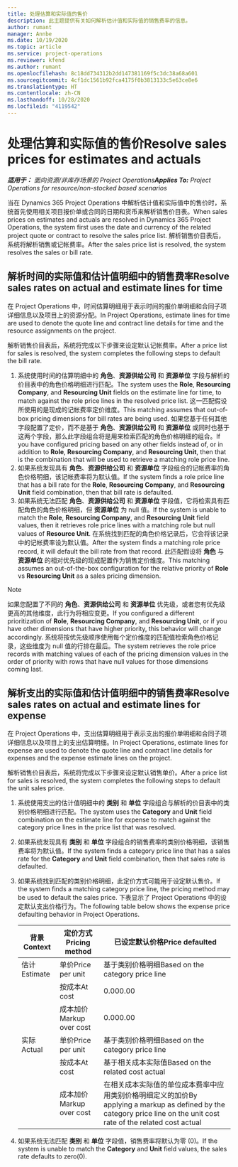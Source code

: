 ```yaml
---
title: 处理估算和实际值的售价
description: 此主题提供有关如何解析估计值和实际值的销售费率的信息。
author: rumant
manager: Annbe
ms.date: 10/19/2020
ms.topic: article
ms.service: project-operations
ms.reviewer: kfend
ms.author: rumant
ms.openlocfilehash: 8c18dd734312b2dd147381169f5c3dc38a68a601
ms.sourcegitcommit: 4cf1dc1561b92fca4175f0b3813133c5e63ce8e6
ms.translationtype: HT
ms.contentlocale: zh-CN
ms.lasthandoff: 10/28/2020
ms.locfileid: "4119542"
---
```

# <a name="resolve-sales-prices-for-estimates-and-actuals"></a><span data-ttu-id="21236-103">处理估算和实际值的售价</span><span class="sxs-lookup"><span data-stu-id="21236-103">Resolve sales prices for estimates and actuals</span></span>

<span data-ttu-id="21236-104">_**适用于：** 面向资源/非库存场景的 Project Operations_</span><span class="sxs-lookup"><span data-stu-id="21236-104">_**Applies To:** Project Operations for resource/non-stocked based scenarios_</span></span>

<span data-ttu-id="21236-105">当在 Dynamics 365 Project Operations 中解析估计值和实际值中的售价时，系统首先使用相关项目报价单或合同的日期和货币来解析销售价目表。</span><span class="sxs-lookup"><span data-stu-id="21236-105">When sales prices on estimates and actuals are resolved in Dynamics 365 Project Operations, the system first uses the date and currency of the related project quote or contract to resolve the sales price list.</span></span> <span data-ttu-id="21236-106">解析销售价目表后，系统将解析销售或记帐费率。</span><span class="sxs-lookup"><span data-stu-id="21236-106">After the sales price list is resolved, the system resolves the sales or bill rate.</span></span>

## <a name="resolve-sales-rates-on-actual-and-estimate-lines-for-time"></a><span data-ttu-id="21236-107">解析时间的实际值和估计值明细中的销售费率</span><span class="sxs-lookup"><span data-stu-id="21236-107">Resolve sales rates on actual and estimate lines for time</span></span>

<span data-ttu-id="21236-108">在 Project Operations 中，时间估算明细用于表示时间的报价单明细和合同子项详细信息以及项目上的资源分配。</span><span class="sxs-lookup"><span data-stu-id="21236-108">In Project Operations, estimate lines for time are used to denote the quote line and contract line details for time and the resource assignments on the project.</span></span>

<span data-ttu-id="21236-109">解析销售价目表后，系统将完成以下步骤来设定默认记帐费率。</span><span class="sxs-lookup"><span data-stu-id="21236-109">After a price list for sales is resolved, the system completes the following steps to default the bill rate.</span></span>

1. <span data-ttu-id="21236-110">系统使用时间的估算明细中的 **角色**、**资源供给公司** 和 **资源单位** 字段与解析的价目表中的角色价格明细进行匹配。</span><span class="sxs-lookup"><span data-stu-id="21236-110">The system uses the **Role**, **Resourcing Company**, and **Resourcing Unit** fields on the estimate line for time, to match against the role price lines in the resolved price list.</span></span> <span data-ttu-id="21236-111">这一匹配假设所使用的是现成的记帐费率定价维度。</span><span class="sxs-lookup"><span data-stu-id="21236-111">This matching assumes that out-of-box pricing dimensions for bill rates are being used.</span></span> <span data-ttu-id="21236-112">如果您基于任何其他字段配置了定价，而不是基于 **角色**、**资源供给公司** 和 **资源单位** 或同时也基于这两个字段，那么此字段组合将是用来检索匹配的角色价格明细的组合。</span><span class="sxs-lookup"><span data-stu-id="21236-112">If you have configured pricing based on any other fields instead of, or in addition to **Role**, **Resourcing Company**, and **Resourcing Unit**, then that is the combination that will be used to retrieve a matching role price line.</span></span>
2. <span data-ttu-id="21236-113">如果系统发现具有 **角色**、**资源供给公司** 和 **资源单位** 字段组合的记帐费率的角色价格明细，该记帐费率将为默认值。</span><span class="sxs-lookup"><span data-stu-id="21236-113">If the system finds a role price line that has a bill rate for the **Role**, **Resourcing Company**, and **Resourcing Unit** field combination, then that bill rate is defaulted.</span></span>
3. <span data-ttu-id="21236-114">如果系统无法匹配 **角色**、**资源供给公司** 和 **资源单位** 字段值，它将检索具有匹配角色的角色价格明细，但 **资源单位** 为 null 值。</span><span class="sxs-lookup"><span data-stu-id="21236-114">If the system is unable to match the **Role**, **Resourcing Company**, and **Resourcing Unit** field values, then it retrieves role price lines with a matching role but null values of **Resource Unit**.</span></span> <span data-ttu-id="21236-115">在系统找到匹配的角色价格记录后，它会将该记录中的记帐费率设为默认值。</span><span class="sxs-lookup"><span data-stu-id="21236-115">After the system finds a matching role price record, it will default the bill rate from that record.</span></span> <span data-ttu-id="21236-116">此匹配假设将 **角色** 与 **资源单位** 的相对优先级的现成配置作为销售定价维度。</span><span class="sxs-lookup"><span data-stu-id="21236-116">This matching assumes an out-of-the-box configuration for the relative priority of **Role** vs **Resourcing Unit** as a sales pricing dimension.</span></span>

> [!NOTE]
> <span data-ttu-id="21236-117">如果您配置了不同的 **角色**、**资源供给公司** 和 **资源单位** 优先级，或者您有优先级更高的其他维度，此行为将相应变更。</span><span class="sxs-lookup"><span data-stu-id="21236-117">If you configured a different prioritization of **Role**, **Resourcing Company**, and **Resourcing Unit**, or if you have other dimensions that have higher priority, this behavior will change accordingly.</span></span> <span data-ttu-id="21236-118">系统将按优先级顺序使用每个定价维度的匹配值检索角色价格记录，这些维度为 null 值的行排在最后。</span><span class="sxs-lookup"><span data-stu-id="21236-118">The system retrieves the role price records with matching values of each of the pricing dimension values in the order of priority with rows that have null values for those dimensions coming last.</span></span>

## <a name="resolve-sales-rates-on-actual-and-estimate-lines-for-expense"></a><span data-ttu-id="21236-119">解析支出的实际值和估计值明细中的销售费率</span><span class="sxs-lookup"><span data-stu-id="21236-119">Resolve sales rates on actual and estimate lines for expense</span></span>

<span data-ttu-id="21236-120">在 Project Operations 中，支出估算明细用于表示支出的报价单明细和合同子项详细信息以及项目上的支出估算明细。</span><span class="sxs-lookup"><span data-stu-id="21236-120">In Project Operations, estimate lines for expense are used to denote the quote line and contract line details for expenses and the expense estimate lines on the project.</span></span>

<span data-ttu-id="21236-121">解析销售价目表后，系统将完成以下步骤来设定默认销售单价。</span><span class="sxs-lookup"><span data-stu-id="21236-121">After a price list for sales is resolved, the system completes the following steps to default the unit sales price.</span></span>

1. <span data-ttu-id="21236-122">系统使用支出的估计值明细中的 **类别** 和 **单位** 字段组合与解析的价目表中的类别价格明细进行匹配。</span><span class="sxs-lookup"><span data-stu-id="21236-122">The system uses the **Category** and **Unit** field combination on the estimate line for expense to match against the category price lines in the price list that was resolved.</span></span>
2. <span data-ttu-id="21236-123">如果系统发现具有 **类别** 和 **单位** 字段组合的销售费率的类别价格明细，该销售费率将为默认值。</span><span class="sxs-lookup"><span data-stu-id="21236-123">If the system finds a category price line that has a sales rate for the **Category** and **Unit** field combination, then that sales rate is defaulted.</span></span>
3. <span data-ttu-id="21236-124">如果系统找到匹配的类别价格明细，此定价方式可能用于设定默认售价。</span><span class="sxs-lookup"><span data-stu-id="21236-124">If the system finds a matching category price line, the pricing method may be used to default the sales price.</span></span> <span data-ttu-id="21236-125">下表显示了 Project Operations 中的设定默认支出价格行为。</span><span class="sxs-lookup"><span data-stu-id="21236-125">The following table below shows the expense price defaulting behavior in Project Operations.</span></span>

    | <span data-ttu-id="21236-126">背景</span><span class="sxs-lookup"><span data-stu-id="21236-126">Context</span></span> | <span data-ttu-id="21236-127">定价方式</span><span class="sxs-lookup"><span data-stu-id="21236-127">Pricing method</span></span> | <span data-ttu-id="21236-128">已设定默认价格</span><span class="sxs-lookup"><span data-stu-id="21236-128">Price defaulted</span></span> |
    | --- | --- | --- |
    | <span data-ttu-id="21236-129">估计</span><span class="sxs-lookup"><span data-stu-id="21236-129">Estimate</span></span> | <span data-ttu-id="21236-130">单价</span><span class="sxs-lookup"><span data-stu-id="21236-130">Price per unit</span></span> | <span data-ttu-id="21236-131">基于类别价格明细</span><span class="sxs-lookup"><span data-stu-id="21236-131">Based on the category price line</span></span> |
    | &nbsp; | <span data-ttu-id="21236-132">按成本</span><span class="sxs-lookup"><span data-stu-id="21236-132">At cost</span></span> | <span data-ttu-id="21236-133">0.00</span><span class="sxs-lookup"><span data-stu-id="21236-133">0.00</span></span> |
    | &nbsp; | <span data-ttu-id="21236-134">成本加价</span><span class="sxs-lookup"><span data-stu-id="21236-134">Markup over cost</span></span> | <span data-ttu-id="21236-135">0.00</span><span class="sxs-lookup"><span data-stu-id="21236-135">0.00</span></span> |
    | <span data-ttu-id="21236-136">实际</span><span class="sxs-lookup"><span data-stu-id="21236-136">Actual</span></span> | <span data-ttu-id="21236-137">单价</span><span class="sxs-lookup"><span data-stu-id="21236-137">Price per unit</span></span> | <span data-ttu-id="21236-138">基于类别价格明细</span><span class="sxs-lookup"><span data-stu-id="21236-138">Based on the category price line</span></span> |
    | &nbsp; | <span data-ttu-id="21236-139">按成本</span><span class="sxs-lookup"><span data-stu-id="21236-139">At cost</span></span> | <span data-ttu-id="21236-140">基于相关成本实际值</span><span class="sxs-lookup"><span data-stu-id="21236-140">Based on the related cost actual</span></span> |
    | &nbsp; | <span data-ttu-id="21236-141">成本加价</span><span class="sxs-lookup"><span data-stu-id="21236-141">Markup over cost</span></span> | <span data-ttu-id="21236-142">在相关成本实际值的单位成本费率中应用类别价格明细定义的加价</span><span class="sxs-lookup"><span data-stu-id="21236-142">By applying a markup as defined by the category price line on the unit cost rate of the related cost actual</span></span> |

4. <span data-ttu-id="21236-143">如果系统无法匹配 **类别** 和 **单位** 字段值，销售费率将默认为零 (0)。</span><span class="sxs-lookup"><span data-stu-id="21236-143">If the system is unable to match the **Category** and **Unit** field values, the sales rate defaults to zero(0).</span></span>

